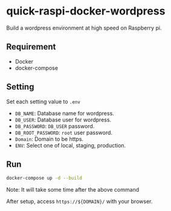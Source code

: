 # quick-raspi-docker-wordpress

Build a wordpress environment at high speed on Raspberry pi.

## Requirement

- Docker
- docker-compose

## Setting

Set each setting value to `.env`

- `DB_NAME`: Database name for wordpress.
- `DB_USER`: Database user for wordpress.
- `DB_PASSWORD`: `DB_USER` password.
- `DB_ROOT_PASSWORD`: `root` user password.
- `Domain`: Domain to be https.
- `ENV`: Select one of local, staging, production.

## Run

```sh
docker-compose up -d --build
```

Note: It will take some time after the above command

After setup, access `https://${DOMAIN}/` with your browser.
